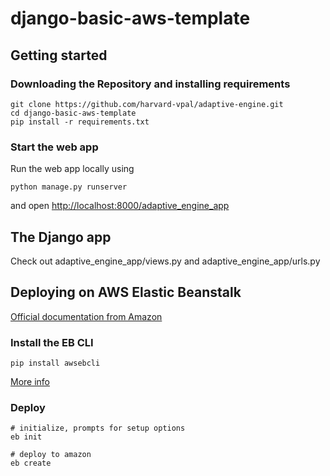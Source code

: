 # django-basic-aws-template

## Getting started

### Downloading the Repository and installing requirements
```
git clone https://github.com/harvard-vpal/adaptive-engine.git
cd django-basic-aws-template
pip install -r requirements.txt
```

### Start the web app
Run the web app locally using
```
python manage.py runserver
```
and open [http://localhost:8000/adaptive_engine_app](http://localhost:8000/adaptive_engine_app)


## The Django app
Check out adaptive_engine_app/views.py and adaptive_engine_app/urls.py


## Deploying on AWS Elastic Beanstalk

[Official documentation from Amazon](http://docs.aws.amazon.com/elasticbeanstalk/latest/dg/create-deploy-python-django.html#python-django-deploy)

### Install the EB CLI
```
pip install awsebcli
```
[More info](http://docs.aws.amazon.com/elasticbeanstalk/latest/dg/eb-cli3-install.html)

### Deploy
```
# initialize, prompts for setup options
eb init

# deploy to amazon
eb create 
```
